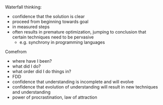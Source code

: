 Waterfall thinking:
- confidence that the solution is clear
- proceed from beginning towards goal 
- in measured steps
- often results in premature optimization, jumping to conclusion that certain techniques need to be pervasive
	- e.g. synchrony in programming languages


Comefrom
- where have I been?
- what did I do?
- what order did I do things in?
- FDD
- confidence that understanding is incomplete and will evolve
- confidence that evolution of understanding will result in new techniques and understanding
- power of procrastination, law of attraction